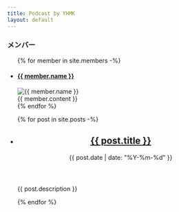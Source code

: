 ```yaml
---
title: Podcast by YHMK
layout: default
---
```


<h3 class="mt-5 font-bold text-xl mb-2">メンバー</h3>

<ul class="flex">
{% for member in site.members -%}
  <li class="mb-10 w-1/2 border-2 mx-2 p-3 rounded-lg">
    <h4 class="font-bold text-lg mb-2">
      <a href="{{ member.url }}">
        {{ member.name }}
      </a>
    </h4>
    <img src="/img/{{ member.avater }}" alt="{{ member.name }}" class="w-2/3 mx-auto mb-5 rounded-full">
    <div class="article">
      {{ member.content }}
    </div>
  </li>
{% endfor %}
</ul>


<ul>
{% for post in site.posts -%}
  <li class="text-left mb-2">
    <header>
      <h2 class="inline"><a class="font-bold text-lg underline" href='{{ post.url }}#{{ post.id | sha1:8 }}'>{{ post.title }}</a></h2>
      <time class="opacity-80" datetime="{{ post.date }}">{{ post.date | date: "%Y-%m-%d" }}</time>
    </header>
    <p>{{ post.description }}</p>
  </li>
{% endfor %}
</ul>
